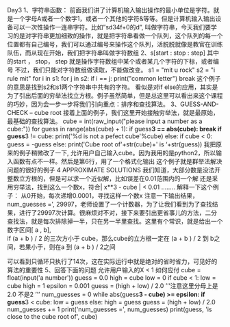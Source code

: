 Day3
1、字符串函数：
前面我们讲了计算机输入输出操作的最小单位是字符。就是一个字母A或者一个数字1，或者一个其他的字符&等等。但是计算机输入输出设备可以一次性操作一连串字符。比如”sd34f+0的d”, 叫做字符串，今天我们要学习的是对字符串更加细致的操作，就是把字符串看做一个队列，这个队列的每一个位置都有自己编号，我们可以通过编号来操作这个队列，活脱脱就像是教官在训练队伍，而从现在开始，我们把字符串叫做字符数组
2、s[start : stop : step] 
其中的start ， stop， step 就是操作字符数组中某个或者某几个字符的下标，或者编号
不过，我们只能对字符数组做读取，不能做改变。
s1 = "mit u rock"
s2 = "i rule mit"
for i in s1:
    for j in s2:
        if i == j:
            print("common letter")
            break
这个例子的意思是找到s2和s1两个字符串中共有的字符。
看似是对if else的应用，其实是为了引出后面的穷举法找立方根。例子虽然简单，但是总这里可以看出来这个课程的巧妙，因为会一步一步将我们引向重点：排序和查找算法。
3、GUESS-AND-CHECK – cube root 
接着上面的例子，我们这里开始接触穷举法，就是最原始，最基础的查找算法。
cube = int(raw_input("please input a number as a cube:"))
for guess in  range(abs(cube) + 1):
    if guess**3  == abs(cube):
        break
if guess**3 != cube:
    print('%d is not a pefect cube'%cube)
else:
    if cube < 0:
        guess = -guess
    else:
        print('Cube root of'+str(cube)+' is ‘+str(guess))
我把原来的例子稍微改了一下, 允许用户自己输入cube。因为我用的是python2，所以输入函数有点不一样。然后是第6行，用了一个格式化输出
这个例子就是群举法解决问题的很好的例子
4 APPROXIMATE SOLUTIONS 
我们知道，大部分数是没法开整数立方根的，但是可以求一个近似解，比如误差在0.01范围内的一个解 
还是采用穷举法，找到这么一个数x，符合| x**3 -  cube |  < 0.01
……..
解释一下这个例子：
从0开始，每次递增0.0001，寻找这样一个数x
注意一下输出结果，num_guesses =', 29997，老师设置了一个计数器，为了让我们看到为了查找结果，进行了29997次计算。很麻烦对不对，接下来要引出更省事儿的方法，二分查找法，就是每次排除掉一半，只在另一半里查找。这里有个常识，就是给出一个数字区间[ a , b],  
if  (a + b ) / 2 的三次方小于 cube，那么cube的立方根一定在    (a + b ) / 2 到 b之间，若果小于，则在a 到 (a + b ) / 2之间

可以看到只循环只执行了14次，这在实际运行中就是绝对的省时省力，可见好的算法的重要性
5、回答下面的问题
允许用户输入的X < 1 如何应付
cube = float(input('a number'))
guess = 0.0
high = cube
low = 0
if cube < 1:
    low = cube
    high = 1
epsilon = 0.001
guess = (high + low) / 2.0
’’’注意这里分母上是2.0 不是2 ’’’
num_guesses = 0
while abs(guess**3 - cube) >= epsilon:
    if guess**3 < cube:
        low = guess
    else:
         high = guess
    guess = (high + low) / 2.0
    num_guesses += 1
print('num_guesses =', num_guesses)
print(guess, 'is close to the cube root of', cube)
